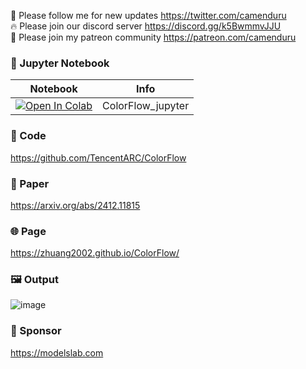 🐣 Please follow me for new updates https://twitter.com/camenduru <br />
🔥 Please join our discord server https://discord.gg/k5BwmmvJJU <br />
🥳 Please join my patreon community https://patreon.com/camenduru <br />

### 🍊 Jupyter Notebook

| Notebook | Info
| --- | --- |
[![Open In Colab](https://colab.research.google.com/assets/colab-badge.svg)](https://colab.research.google.com/github/camenduru/ColorFlow-jupyter/blob/main/ColorFlow_jupyter.ipynb) | ColorFlow_jupyter

### 🧬 Code
https://github.com/TencentARC/ColorFlow

### 📄 Paper
https://arxiv.org/abs/2412.11815

### 🌐 Page
https://zhuang2002.github.io/ColorFlow/

### 🖼 Output
![image](https://github.com/user-attachments/assets/a7ccbf95-1508-4220-aa6f-d5e01563217c)

### 🏢 Sponsor
https://modelslab.com
